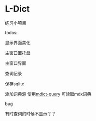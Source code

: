 # L-Dict
练习小项目



todos:

显示界面美化

主窗口置托盘

主窗口界面

查词记录

保存sqlite

添加词典源 使用[mdict-query](https://github.com/mmjang/mdict-query) 可读取mdx词典

bug

有时查词的时候不显示？？

